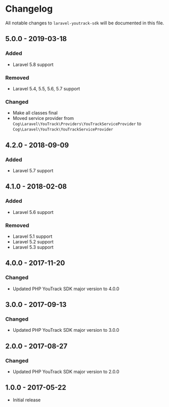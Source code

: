 # Changelog

All notable changes to `laravel-youtrack-sdk` will be documented in this file.

## 5.0.0 - 2019-03-18

### Added

- Laravel 5.8 support

### Removed

- Laravel 5.4, 5.5, 5.6, 5.7 support

### Changed

- Make all classes final
- Moved service provider from `Cog\Laravel\YouTrack\Providers\YouTrackServiceProvider` to `Cog\Laravel\YouTrack\YouTrackServiceProvider`

## 4.2.0 - 2018-09-09

### Added

- Laravel 5.7 support

## 4.1.0 - 2018-02-08

### Added

- Laravel 5.6 support

### Removed

- Laravel 5.1 support
- Laravel 5.2 support
- Laravel 5.3 support

## 4.0.0 - 2017-11-20

### Changed

- Updated PHP YouTrack SDK major version to 4.0.0

## 3.0.0 - 2017-09-13

### Changed

- Updated PHP YouTrack SDK major version to 3.0.0

## 2.0.0 - 2017-08-27

### Changed

- Updated PHP YouTrack SDK major version to 2.0.0

## 1.0.0 - 2017-05-22

- Initial release
